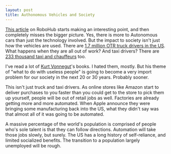 ```yaml
---
layout: post
title: Authonomous Vehicles and Society
---
```


[This article][robohub article] on RoboHub starts making an interesting point, and then
completely misses the
bigger picture.  Yes, there is more to Autonomous cars than just the technology
involved.  But the impact to society isn't just how the vehicles are used.
There are [1.7 million OTR truck drivers in the US][OTR BLS Stats].  What
happens when they are all out of work?  And taxi drivers?  There are [233 thousand
taxi and chauffeurs][Taxi BLS Stats] too.

I've read a lot of [Kurt Vonnegut][]'s books.  I hated them, mostly.  But his theme of
"what to do with useless people" is going to become a very import problem for our
society in the next 20 or 30 years.  Probably sooner.

This isn't just truck and taxi drivers.  As online stores like Amazon start to
deliver purchases to you faster than you could get to the store to pick them up 
yourself, people will be out of retail jobs as well.  Factories are already getting
more and more automated.  When Apple announce they were bringing some manufacturing
back into the US, what they didn't say was that almost all of it was going to be
automated.

A massive percentage of the world's population is comprised of people who's sole
talent is that they can follow directions.  Automation will take those jobs slowly,
but surely.  The US has a long history of self-reliance, and limited socialized
benefits.  The transition to a population largely unemployed will be rough.

[robohub article]: http://robohub.org/anyone-who-focuses-on-tech-alone-hasnt-grasped-how-autonomous-driving-will-change-society/
[OTR BLS Stats]: http://www.bls.gov/ooh/Transportation-and-Material-Moving/Heavy-and-tractor-trailer-truck-drivers.htm
[Taxi BLS Stats]: http://www.bls.gov/ooh/transportation-and-material-moving/taxi-drivers-and-chauffeurs.htm
[Kurt Vonnegut]: http://vonnegut.com/
